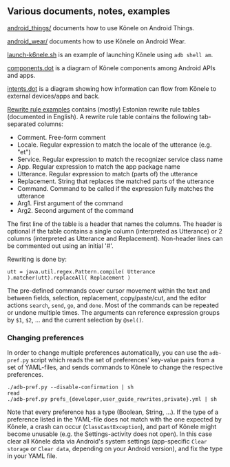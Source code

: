 Various documents, notes, examples
----------------------------------

[android_things/](android_things/) documents how to use Kõnele on Android Things.

[android_wear/](android_wear/) documents how to use Kõnele on Android Wear.

[launch-k6nele.sh](launch-k6nele.sh) is an example of launching Kõnele using `adb shell am`.

[components.dot](components.dot) is a diagram of Kõnele components among Android APIs and apps.

[intents.dot](intents.dot) is a diagram showing how information can flow from Kõnele to external devices/apps and back.

[Rewrite rule examples](http://kaljurand.github.io/K6nele/docs/et/rewrites.html)
contains (mostly) Estonian rewrite rule tables (documented in English).
A rewrite rule table contains the following tab-separated columns:

- Comment. Free-form comment
- Locale. Regular expression to match the locale of the utterance (e.g. "et")
- Service. Regular expression to match the recognizer service class name
- App. Regular expression to match the app package name
- Utterance. Regular expression to match (parts of) the utterance
- Replacement. String that replaces the matched parts of the utterance
- Command. Command to be called if the expression fully matches the utterance
- Arg1. First argument of the command
- Arg2. Second argument of the command

The first line of the table is a header that names the columns. The header is optional if the table contains a single column (interpreted as Utterance) or 2 columns (interpreted as Utterance and Replacement).
Non-header lines can be commented out using an initial '#'.

Rewriting is done by:

    utt = java.util.regex.Pattern.compile( Utterance ).matcher(utt).replaceAll( Replacement )

The pre-defined commands cover cursor movement within the text and between fields, selection, replacement, copy/paste/cut,
and the editor actions `search`, `send`, `go`, and `done`. Most of the commands can be repeated or undone multiple times.
The arguments can reference expression groups by `$1`, `$2`, ... and the current selection by `@sel()`.


### Changing preferences

In order to change multiple preferences automatically, you can use the ``adb-pref.py`` script
which reads the set of preferences' key-value pairs from a set of YAML-files, and sends commands
to Kõnele to change the respective preferences.

    ./adb-pref.py --disable-confirmation | sh
    read
    ./adb-pref.py prefs_{developer,user_guide_rewrites,private}.yml | sh

Note that every preference has a type (Boolean, String, ...). If the type of a preference listed in the YAML-file
does not match with the one expected by Kõnele, a crash can occur (``ClassCastException``), and part of Kõnele might
become unusable (e.g. the Settings-activity does not open). In this case clear all Kõnele data via Android's system
settings (app-specific ``Clear storage`` or ``Clear data``, depending on your Android version), and fix the type in your YAML file.
